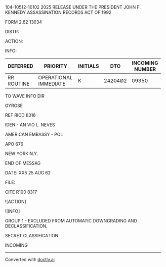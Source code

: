 104-10512-10102 2025 RELEASE UNDER THE PRESIDENT JOHN F. KENNEDY ASSASSINATION RECORDS ACT OF 1992

FORM
2.62
13034

DISTR:

ACTION:

INFO:

| DEFERRED   | PRIORITY              | INITIALS | DTO     | INCOMING NUMBER |
| ---------- | --------------------- | -------- | ------- | --------------- |
| RR ROUTINE | OPERATIONAL IMMEDIATE | K        | 24204Ø2 | 09350           |

TO WAVE
INFO DIR

GYROSE

REF RICD 8316

IDEN - AN VIO L. NEVES

AMERICAN EMBASSY - POL

APO 676

NEW YORK N.Y.

END OF MESSAG

DATE: XX5 25 AUG 62

FILE:

CITE R100 8317

![ACTION]

![INFO]

GROUP 1 - EXCLUDED FROM AUTOMATIC DOWNGRADING AND DECLASSIFICATION.

SECRET
CLASSIFICATION

INCOMING


---
Converted with [doctly.ai](https://doctly.ai)